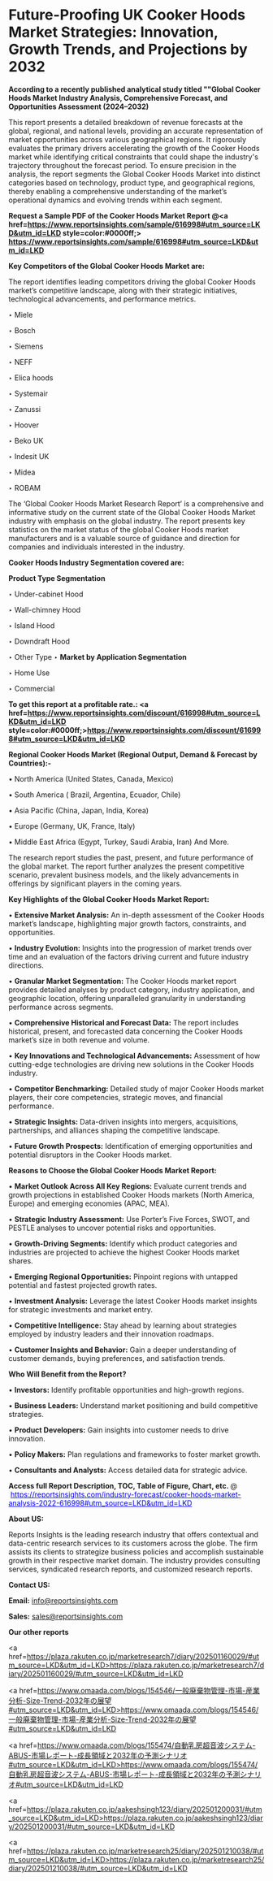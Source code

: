 # Future-Proofing UK Cooker Hoods Market Strategies: Innovation, Growth Trends, and Projections by 2032

<strong>According to a recently published analytical study titled ""Global Cooker Hoods Market Industry Analysis, Comprehensive Forecast, and Opportunities Assessment (2024–2032)</strong>

This report presents a detailed breakdown of revenue forecasts at the global, regional, and national levels, providing an accurate representation of market opportunities across various geographical regions. It rigorously evaluates the primary drivers accelerating the growth of the Cooker Hoods market while identifying critical constraints that could shape the industry's trajectory throughout the forecast period. To ensure precision in the analysis, the report segments the Global Cooker Hoods Market into distinct categories based on technology, product type, and geographical regions, thereby enabling a comprehensive understanding of the market’s operational dynamics and evolving trends within each segment.

<strong>Request a Sample PDF of the Cooker Hoods Market Report </strong><strong>@<a href=https://www.reportsinsights.com/sample/616998#utm_source=LKD&utm_id=LKD style=color:#0000ff;> https://www.reportsinsights.com/sample/616998#utm_source=LKD&utm_id=LKD</a></strong></font>

<strong>Key Competitors of the Global Cooker Hoods Market are:</strong>

The report identifies leading competitors driving the global Cooker Hoods market’s competitive landscape, along with their strategic initiatives, technological advancements, and performance metrics.

‣ Miele

‣ Bosch

‣ Siemens

‣ NEFF

‣ Elica hoods

‣ Systemair

‣ Zanussi

‣ Hoover

‣ Beko UK

‣ Indesit UK

‣ Midea

‣ ROBAM

The ‘Global Cooker Hoods Market Research Report’ is a comprehensive and informative study on the current state of the Global Cooker Hoods Market industry with emphasis on the global industry. The report presents key statistics on the market status of the global Cooker Hoods market manufacturers and is a valuable source of guidance and direction for companies and individuals interested in the industry.

<strong>Cooker Hoods Industry Segmentation covered are:</strong>

<strong>Product Type Segmentation</strong>

‣ Under-cabinet Hood

‣ Wall-chimney Hood

‣ Island Hood

‣ Downdraft Hood

‣ Other Type
‣ 
<strong>Market by Application Segmentation</strong>

‣ Home Use

‣ Commercial

<strong>To get this report at a profitable rate.: <a href=https://www.reportsinsights.com/discount/616998#utm_source=LKD&utm_id=LKD style=color:#0000ff;>https://www.reportsinsights.com/discount/616998#utm_source=LKD&utm_id=LKD</a></strong></font>

<strong>Regional Cooker Hoods Market (Regional Output, Demand &amp; Forecast by Countries):-</strong>

• North America (United States, Canada, Mexico)

• South America ( Brazil, Argentina, Ecuador, Chile)

• Asia Pacific (China, Japan, India, Korea)

• Europe (Germany, UK, France, Italy)

• Middle East Africa (Egypt, Turkey, Saudi Arabia, Iran) And More.

The research report studies the past, present, and future performance of the global market. The report further analyzes the present competitive scenario, prevalent business models, and the likely advancements in offerings by significant players in the coming years.

<strong>Key Highlights of the Global Cooker Hoods Market Report:</strong>

• <strong>Extensive Market Analysis:</strong> An in-depth assessment of the Cooker Hoods market’s landscape, highlighting major growth factors, constraints, and opportunities.

• <strong>Industry Evolution:</strong> Insights into the progression of market trends over time and an evaluation of the factors driving current and future industry directions.

• <strong>Granular Market Segmentation:</strong> The Cooker Hoods market report provides detailed analyses by product category, industry application, and geographic location, offering unparalleled granularity in understanding performance across segments.

• <strong>Comprehensive Historical and Forecast Data:</strong> The report includes historical, present, and forecasted data concerning the Cooker Hoods market’s size in both revenue and volume.

• <strong>Key Innovations and Technological Advancements:</strong> Assessment of how cutting-edge technologies are driving new solutions in the Cooker Hoods industry.

• <strong>Competitor Benchmarking:</strong> Detailed study of major Cooker Hoods market players, their core competencies, strategic moves, and financial performance.

• <strong>Strategic Insights:</strong> Data-driven insights into mergers, acquisitions, partnerships, and alliances shaping the competitive landscape.

• <strong>Future Growth Prospects:</strong> Identification of emerging opportunities and potential disruptors in the Cooker Hoods market.

<strong>Reasons to Choose the Global Cooker Hoods Market Report:</strong>

• <strong>Market Outlook Across All Key Regions:</strong> Evaluate current trends and growth projections in established Cooker Hoods markets (North America, Europe) and emerging economies (APAC, MEA).

• <strong>Strategic Industry Assessment:</strong> Use Porter’s Five Forces, SWOT, and PESTLE analyses to uncover potential risks and opportunities.

• <strong>Growth-Driving Segments:</strong> Identify which product categories and industries are projected to achieve the highest Cooker Hoods market shares.

• <strong>Emerging Regional Opportunities:</strong> Pinpoint regions with untapped potential and fastest projected growth rates.

• <strong>Investment Analysis:</strong> Leverage the latest Cooker Hoods market insights for strategic investments and market entry.

• <strong>Competitive Intelligence:</strong> Stay ahead by learning about strategies employed by industry leaders and their innovation roadmaps.

• <strong>Customer Insights and Behavior:</strong> Gain a deeper understanding of customer demands, buying preferences, and satisfaction trends.

<strong>Who Will Benefit from the Report?</strong>

• <strong>Investors:</strong> Identify profitable opportunities and high-growth regions.

• <strong>Business Leaders:</strong> Understand market positioning and build competitive strategies.

• <strong>Product Developers:</strong> Gain insights into customer needs to drive innovation.

• <strong>Policy Makers:</strong> Plan regulations and frameworks to foster market growth.

• <strong>Consultants and Analysts:</strong> Access detailed data for strategic advice.
</ul>
<strong>Access full Report Description, TOC, Table of Figure, Chart, etc. </strong>@  <a href=https://reportsinsights.com/industry-forecast/cooker-hoods-market-analysis-2022-616998#utm_source=LKD&utm_id=LKD style=color:#0000ff;>https://reportsinsights.com/industry-forecast/cooker-hoods-market-analysis-2022-616998#utm_source=LKD&utm_id=LKD</a></font>

<strong><strong>About US</strong>:</strong>

Reports Insights is the leading research industry that offers contextual and data-centric research services to its customers across the globe. The firm assists its clients to strategize business policies and accomplish sustainable growth in their respective market domain. The industry provides consulting services, syndicated research reports, and customized research reports.

<strong>Contact US:</strong>

<p class=""""><b>Email:</b> <a href=mailto:info@reportsinsights.com>info@reportsinsights.com</a></p>
<p class=""""><b>Sales:</b> <a href=mailto:sales@reportsinsights.com>sales@reportsinsights.com</a></p>

<strong>Our other reports</strong>

<a href=https://plaza.rakuten.co.jp/marketresearch7/diary/202501160029/#utm_source=LKD&utm_id=LKD>https://plaza.rakuten.co.jp/marketresearch7/diary/202501160029/#utm_source=LKD&utm_id=LKD</a>

<a href=https://www.omaada.com/blogs/154546/一般廃棄物管理-市場-産業分析-Size-Trend-2032年の展望#utm_source=LKD&utm_id=LKD>https://www.omaada.com/blogs/154546/一般廃棄物管理-市場-産業分析-Size-Trend-2032年の展望#utm_source=LKD&utm_id=LKD</a>

<a href=https://www.omaada.com/blogs/155474/自動乳房超音波システム-ABUS-市場レポート-成長領域と2032年の予測シナリオ#utm_source=LKD&utm_id=LKD>https://www.omaada.com/blogs/155474/自動乳房超音波システム-ABUS-市場レポート-成長領域と2032年の予測シナリオ#utm_source=LKD&utm_id=LKD</a>

<a href=https://plaza.rakuten.co.jp/aakeshsingh123/diary/202501200031/#utm_source=LKD&utm_id=LKD>https://plaza.rakuten.co.jp/aakeshsingh123/diary/202501200031/#utm_source=LKD&utm_id=LKD</a>

<a href=https://plaza.rakuten.co.jp/marketresearch25/diary/202501210038/#utm_source=LKD&utm_id=LKD>https://plaza.rakuten.co.jp/marketresearch25/diary/202501210038/#utm_source=LKD&utm_id=LKD</a>
